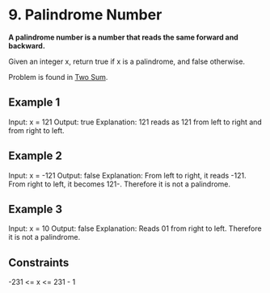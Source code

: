 # **9. Palindrome Number**

**A palindrome number is a number that reads the same forward and backward.**

Given an integer x, return true if x is a palindrome, and false otherwise.

Problem is found in [Two Sum](https://leetcode.com/problems/two-sum/description/).

## Example 1

Input: x = 121
Output: true
Explanation: 121 reads as 121 from left to right and from right to left.

## Example 2

Input: x = -121
Output: false
Explanation: From left to right, it reads -121. From right to left, it becomes 121-. Therefore it is not a palindrome.

## Example 3

Input: x = 10
Output: false
Explanation: Reads 01 from right to left. Therefore it is not a palindrome.
 
## Constraints

-231 <= x <= 231 - 1